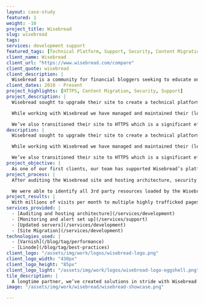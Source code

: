 ```yaml
---
layout: case-study
featured: 1
weight: -10
project_title: Wisebread
slug: wisebread
tags:
services: development support
featured_tags: [Technical Platform, Support, Security, Content Migration]
client_name: Wisebread
client_url: "https://www.wisebread.com/compare"
client_quote: wisebread
client_description: |
  Wisebread is a community for financial bloggers seeking to educate on financial literacy, planning, and budgeting. With 50,000,000 users, WiseBread’s website offers help with personal finance, life hacks, and advice about buying goods and services.
client_dates: 2010 - Present
project_highlights: [HTTPS, Content Migration, Security, Support]
project_description: |
  Wisebread sought to upgrade their site to create a technical platform for financial content editors that empowers their monthly multi-million dollar ad spends.

  While working with Wisebread we have managed and maintained their (legacy) architecture which includes their Linode servers and the software that runs on them, allowing them to maintain 99.99% uptime, even during significant system upgrades (for example, during Linode server updates to address the Spectre and Meltdown vulnerabilities).

  We’ve also transitioned their site to HTTPS which is a significant effort given the amount of 3rd party content they load on their site.
description: |
  Wisebread sought to upgrade their site to create a technical platform for financial content editors that empowers their monthly multi-million dollar ad spends.

  While working with Wisebread we have managed and maintained their (legacy) architecture which includes their Linode servers and the software that runs on them, allowing them to maintain 99.99% uptime, even during significant system upgrades (for example, during Linode server updates to address the Spectre and Meltdown vulnerabilities).

  We’ve also transitioned their site to HTTPS which is a significant effort given the amount of 3rd party content they load on their site.
project_objective: |
  As one of our first clients, our team has supported Wisebread’s platform since 2010. The solutions we’ve provided have evolved alongside WB’s business needs. We’re now implementing a sophisticated architecture that maximizes uptime to their high-investment campaign pages.
project_process: |
  After auditing the Wisebread site and hosting architecture, security improvements were made to caching of high traffic and business-critical pages (by modifying their Varnish cache configuration). Monitoring and alerts were set up to quickly respond to issues as we seamlessly updated servers with no downtime by thoroughly planning ahead (with contingencies in case of issues). The server was upgraded by (1) provisioning the new updated server, (2) migrating the site from the old server to the new one, (3) testing and verifying the site via the new server, (4) cutting all traffic from the old server to the new server instantly, and finally (5) spinning down the old server once the process was complete and verified.

  We were able to identify all 3rd party resources loaded by the Wisebread site insecurely (using HTTP) and worked with the Wisebread team to load all these assets securely. Then we installed and configured the certificates on the Wisebread servers to work with the Varnish cache layer and configure the certificates to auto-renew and set up certificate monitoring.
project_results: |
  With millions of visits per month to multiple highly trafficked pages, we’re proud to tout a 99.99% uptime for the wisebread.com platform in 2018.
services_provided: |
  - [Auditing and hosting architecture](/services/development)
  - [Monitoring and alert set up](/services/support)
  - [Updated servers](/services/development)
  - [Site Migration](/services/development)
technologies_used: |
  - [Varnish](/blog/tag/performance)
  - [Linode](/blog/tag/best-practices)
client_logo: "/assets/img/work/logos/wisebread-logo.png"
client_logo_width: "430px"
client_logo_height: "85px"
client_logo_light: "/assets/img/work/logos/wisebread-logo-eggshell.png"
tile_description: |
  A longtime partner, we’ve created solutions in stride with Wisebread’s needs. One thing we’re most proud of: the 99.99% uptime for the platform.
image: "/assets/img/work/wisebread/wisebread-showcase.png"

---
```

